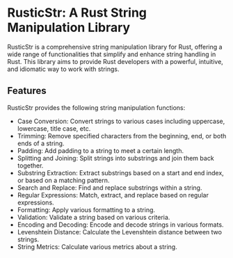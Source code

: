 # RusticStr: A Rust String Manipulation Library

RusticStr is a comprehensive string manipulation library for Rust, offering a wide range of functionalities that simplify and enhance string handling in Rust. This library aims to provide Rust developers with a powerful, intuitive, and idiomatic way to work with strings.

## Features

RusticStr provides the following string manipulation functions:

- Case Conversion: Convert strings to various cases including uppercase, lowercase, title case, etc.
- Trimming: Remove specified characters from the beginning, end, or both ends of a string.
- Padding: Add padding to a string to meet a certain length.
- Splitting and Joining: Split strings into substrings and join them back together.
- Substring Extraction: Extract substrings based on a start and end index, or based on a matching pattern.
- Search and Replace: Find and replace substrings within a string.
- Regular Expressions: Match, extract, and replace based on regular expressions.
- Formatting: Apply various formatting to a string.
- Validation: Validate a string based on various criteria.
- Encoding and Decoding: Encode and decode strings in various formats.
- Levenshtein Distance: Calculate the Levenshtein distance between two strings.
- String Metrics: Calculate various metrics about a string.


